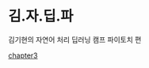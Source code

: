 # 김.자.딥.파
김기현의 자연어 처리 딥러닝 캠프 파이토치 편

[chapter3](https://github.com/raki-1203/kimjadeeppy/blob/main/notebook/%EA%B9%80%EC%9E%90%EB%94%A5%ED%8C%8C_chapter3.ipynb)
